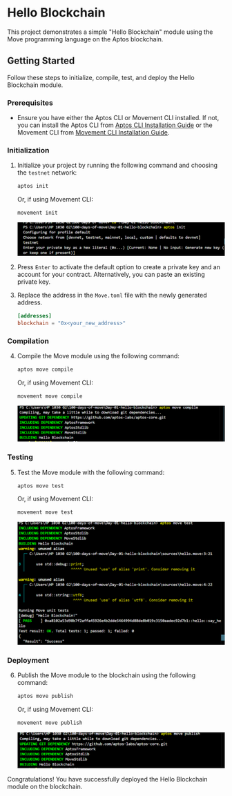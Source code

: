 # Hello Blockchain

This project demonstrates a simple "Hello Blockchain" module using the Move programming language on the Aptos blockchain.

## Getting Started

Follow these steps to initialize, compile, test, and deploy the Hello Blockchain module.

### Prerequisites

- Ensure you have either the Aptos CLI or Movement CLI installed. If not, you can install the Aptos CLI from [Aptos CLI Installation Guide](https://aptos.dev/cli-tools/aptos-cli-tool/install-aptos-cli) or the Movement CLI from [Movement CLI Installation Guide](https://docs.movementnetwork.xyz/devs/tutorials/build).

### Initialization

1. Initialize your project by running the following command and choosing the `testnet` network:

    ```sh
    aptos init
    ```

    Or, if using Movement CLI:

    ```sh
    movement init
    ```

    ![aptos init](screenshots/aptos_init.png)

2. Press `Enter` to activate the default option to create a private key and an account for your contract. Alternatively, you can paste an existing private key.

3. Replace the address in the `Move.toml` file with the newly generated address.

    ```toml
    [addresses]
    blockchain = "0x<your_new_address>"
    ```

### Compilation

4. Compile the Move module using the following command:

    ```sh
    aptos move compile
    ```

    Or, if using Movement CLI:

    ```sh
    movement move compile
    ```

    ![aptos move compile](screenshots/aptos_move_compile.png)

### Testing

5. Test the Move module with the following command:

    ```sh
    aptos move test
    ```

    Or, if using Movement CLI:

    ```sh
    movement move test
    ```

    ![aptos move test](screenshots/aptos_move_test.png)

### Deployment

6. Publish the Move module to the blockchain using the following command:

    ```sh
    aptos move publish
    ```

    Or, if using Movement CLI:

    ```sh
    movement move publish
    ```

    ![aptos move publish](screenshots/aptos_move_publish.png)

Congratulations! You have successfully deployed the Hello Blockchain module on the blockchain.